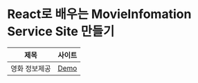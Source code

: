 # React로 배우는 MovieInfomation Service Site 만들기 


|제목|사이트|
|---|---|
|영화 정보제공 |<a href="https://joohwano.github.io/ReactJS_MovieServiceCreate/">Demo</a>|

